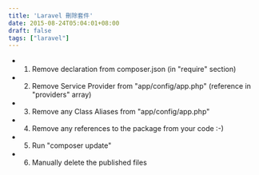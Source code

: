 ```yaml
---
title: 'Laravel 刪除套件'
date: 2015-08-24T05:04:01+08:00
draft: false
tags: ["laravel"]
---
```


- 1. Remove declaration from composer.json (in "require" section)
- 2. Remove Service Provider from "app/config/app.php" (reference in "providers" array)
- 3. Remove any Class Aliases from "app/config/app.php"
- 4. Remove any references to the package from your code :-)
- 5. Run "composer update"
- 6. Manually delete the published files

